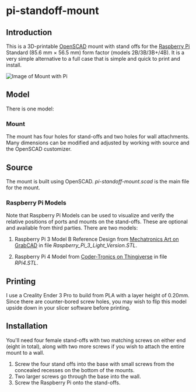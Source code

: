 # pi-standoff-mount

## Introduction

This is a 3D-printable [OpenSCAD](https://openscad.org/) mount with stand
offs for the [Raspberry Pi](https://www.raspberrypi.org/) Standard (85.6 mm
× 56.5 mm) form factor (models 2B/3B/3B+/4B). It is a very simple alternative
to a full case that is simple and quick to print and install.

![Image of Mount with Pi](../media/media/mount-view.jpg?raw=true "Pi Standoff Mount with Pi")

## Model

There is one model:

<div class="model" data-name="Pi Standoff Mount" data-icon-size="128" data-left-icon="pi-standoff-mount.icon.png" data-left="pi-standoff-mount">

### Mount

The mount has four holes for stand-offs and two holes for wall attachments. Many dimensions
can be modified and adjusted by working with source and the OpenSCAD customizer.

</div>

## Source

The mount is built using OpenSCAD. *pi-standoff-mount.scad* is the main
file for the mount.

### Raspberry Pi Models

Note that Raspberry Pi Models can be used to visualize and verify the relative
positions of ports and mounts on the stand-offs. These are optional and
available from third parties. There are two models:

1.  Raspberry Pi 3 Model B Reference Design from [Mechatronics Art on GrabCAD](https://grabcad.com/library/raspberry-pi-3-reference-design-model-b-rpi-raspberrypi-raspberry-pi-1)
    in file *Raspberry\_Pi\_3\_Light\_Version.STL*.

2.  Raspberry Pi 4 Model from [Coder-Tronics on Thingiverse](https://www.thingiverse.com/thing:3732868)
    in file *RPi4.STL*.

## Printing

I use a Creality Ender 3 Pro to build from PLA with a layer height of 0.20mm.
Since there are counter-bored screw holes, you may wish to flip this model
upside down in your slicer software before printing.

## Installation

You'll need four female stand-offs with two matching screws on either end
(eight in total), along with two more screws if you wish to attach the
entire mount to a wall.

1.  Screw the four stand offs into the base with small screws from the
    concealed recesses on the bottom of the mounts.
2.  Two larger screws go through the base into the wall.
3.  Screw the Raspberry Pi onto the stand-offs.
